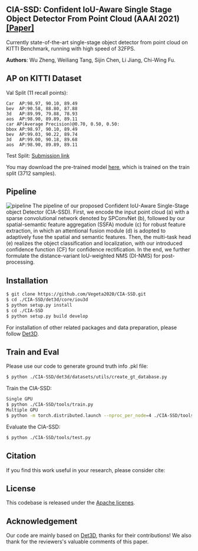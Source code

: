 ## CIA-SSD: Confident IoU-Aware Single Stage Object Detector From Point Cloud (AAAI 2021) [[Paper]](https://github.com/poodarchu/det3d) 

Currently state-of-the-art single-stage object detector from point cloud on KITTI Benchmark, running with high speed of 32FPS.

**Authors**: Wu Zheng, Weiliang Tang, Sijin Chen, Li Jiang, Chi-Wing Fu.

## AP on KITTI Dataset

Val Split (11 recall points):
```
Car  AP:98.97, 90.10, 89.49
bev  AP:90.58, 88.80, 87.88
3d   AP:89.99, 79.88, 78.93
aos  AP:98.90, 89.89, 89.11
car AP(Average Precision)@0.70, 0.50, 0.50:
bbox AP:98.97, 90.10, 89.49
bev  AP:99.03, 90.22, 89.74
3d   AP:99.00, 90.18, 89.68
aos  AP:98.90, 89.89, 89.11
```

Test Split: [Submission link](http://www.cvlibs.net/datasets/kitti/eval_object_detail.php?&result=b4e17f75f5baa917c4f250e832aace71682c3a84)

You may download the pre-trained model [here](https://drive.google.com/file/d/1ZpGcmkpNj9RVeQylM_xqMZ_b4RGoKQFJ/view?usp=sharing), which is trained on the train split (3712 samples).

## Pipeline

![pipeline](https://github.com/Vegeta2020/CIA-SSD/blob/master/pictures/pipeline.png)
The pipeline of our proposed Confident IoU-Aware Single-Stage object Detector (CIA-SSD). First, we encode the input point cloud (a) with a sparse convolutional network denoted by SPConvNet (b), followed by our spatial-semantic feature aggregation (SSFA) module (c) for robust feature extraction, in which an attentional fusion module (d) is adopted to adaptively fuse the spatial and semantic features. Then, the multi-task head (e) realizes the object classification and localization, with our introduced confidence function (CF) for confidence rectification. In the end, we further formulate the distance-variant IoU-weighted NMS (DI-NMS) for post-processing.

## Installation

```bash
$ git clone https://github.com/Vegeta2020/CIA-SSD.git
$ cd ./CIA-SSD/det3d/core/iou3d
$ python setup.py install
$ cd ./CIA-SSD
$ python setup.py build develop
```
For installation of other related packages and data preparation, please follow [Det3D](https://github.com/poodarchu/Det3D/blob/master/INSTALLATION.md).

## Train and Eval

Please use our code to generate ground truth info .pkl file:
```bash
$ python ./CIA-SSD/det3d/datasets/utils/create_gt_database.py
```

Train the CIA-SSD:
```bash
Single GPU
$ python ./CIA-SSD/tools/train.py
Multiple GPU
$ python -m torch.distributed.launch --nproc_per_node=4 ./CIA-SSD/tools/train.py
```

Evaluate the CIA-SSD:
```bash
$ python ./CIA-SSD/tools/test.py
```

## Citation
If you find this work useful in your research, please consider cite:

## License
This codebase is released under the [Apache licenes](LICENES).

## Acknowledgement
Our code are mainly based on [Det3D](https://github.com/poodarchu/det3d), thanks for their contributions! We also thank for the reviewers's valuable comments of this paper.